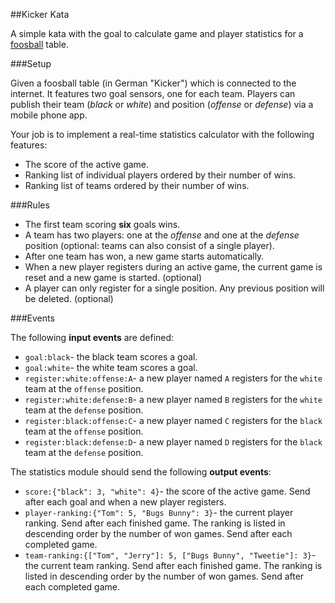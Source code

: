##Kicker Kata

A simple kata with the goal to calculate game and player statistics for a [foosball](http://en.wikipedia.org/wiki/Table_football) table. 

###Setup 

Given a foosball table (in German "Kicker") which is connected to the internet. It features two goal sensors, one for each team. Players can publish their team (*black* or *white*) and position (*offense* or *defense*) via a mobile phone app. 

Your job is to implement a real-time statistics calculator with the following features:

- The score of the active game.
- Ranking list of individual players ordered by their number of wins.
- Ranking list of teams ordered by their number of wins.

###Rules

- The first team scoring **six** goals wins.
- A team has two players: one at the *offense* and one at the *defense* position (optional: teams can also consist of a single player). 
- After one team has won, a new game starts automatically.
- When a new player registers during an active game, the current game is reset and a new game is started. (optional)
- A player can only register for a single position. Any previous position will be deleted. (optional)

###Events

The following **input events** are defined: 

- `goal:black`- the black team scores a goal.
- `goal:white`- the white team scores a goal.
- `register:white:offense:A`- a new player named `A` registers for the `white` team at the `offense` position.
- `register:white:defense:B`- a new player named `B` registers for the `white` team at the `defense` position.
- `register:black:offense:C`- a new player named `C` registers for the `black` team at the `offense` position.
- `register:black:defense:D`- a new player named `D` registers for the `black` team at the `defense` position.

The statistics module should send the following **output events**: 

- `score:{"black": 3, "white": 4}`- the score of the active game. Send after each goal and when a new player registers.
- `player-ranking:{"Tom": 5, "Bugs Bunny": 3}`- the current player ranking. Send after each finished game. The ranking is listed in descending order by the number of won games. Send after each completed game.
- `team-ranking:{["Tom", "Jerry"]: 5, ["Bugs Bunny", "Tweetie"]: 3}`- the current team ranking. Send after each finished game. The ranking is listed in descending order by the number of won games. Send after each completed game.
